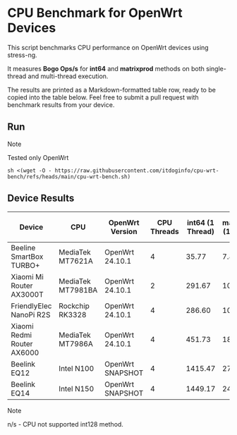 # CPU Benchmark for OpenWrt Devices
This script benchmarks CPU performance on OpenWrt devices using stress-ng.

It measures **Bogo Ops/s** for **int64** and **matrixprod** methods on both single-thread and multi-thread execution.

The results are printed as a Markdown-formatted table row, ready to be copied into the table below.
Feel free to submit a pull request with benchmark results from your device.

## Run
> [!NOTE]
> Tested only OpenWrt

```
sh <(wget -O - https://raw.githubusercontent.com/itdoginfo/cpu-wrt-bench/refs/heads/main/cpu-wrt-bench.sh)
```

## Device Results
| Device                  | CPU             | OpenWrt Version |  CPU Threads | int64 (1 Thread) | matrixprod (1 Thread) | int64 (ALL Threads) | matrixprod (ALL Threads) |
|-------------------------|-----------------|-----------------|--------------|----------------|---------------------|-------------------|------------------------|
| Beeline SmartBox TURBO+ | MediaTek MT7621A | OpenWrt 24.10.1 | 4           | 35.77          | 7.88                | 92.83             | 17.94                  |
| Xiaomi Mi Router AX3000T | MediaTek MT7981BA  | OpenWrt 24.10.1 | 2        | 291.67         | 10.89               | 581.33            | 19.86                  |
| FriendlyElec NanoPi R2S | Rockchip RK3328 | OpenWrt 24.10.1 | 4            | 286.60         | 10.80               | 1144.74           | 35.30                  |
| Xiaomi Redmi Router AX6000 | MediaTek MT7986A | OpenWrt 24.10.1 | 4        | 451.73         | 18.78               | 1805.96           | 55.30                  |
| Beelink EQ12                 | Intel N100     | OpenWrt SNAPSHOT | 4            | 1415.47        | 2721.25             | 4909.74           | 4500.39                |
| Beelink EQ14                  | Intel N150     | OpenWrt SNAPSHOT | 4            | 1449.17        | 2440.35             | 4859.34           | 5417.66                |

> [!NOTE]
> n/s - CPU not supported int128 method.
